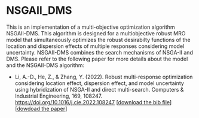 # NSGAII_DMS
This is an implementation of a multi-objective optimization algorithm NSGAII-DMS. This algorithm is designed for a multiobjective robust MRO model that simultaneously 
optimizes the robust desirabilty functions of the location and dispersion effects of multiple responses considering model uncertainty. NSGAII-DMS combines the search mechanisms of NSGA-II and DMS. Please refer to the following paper for more details about the model and the NSGAII-DMS algorithm:

- Li, A.-D., He, Z., & Zhang, Y. (2022). Robust multi-response optimization considering location effect, dispersion effect, and model uncertainty using hybridization of 
NSGA-II and direct multi-search. Computers & Industrial Engineering, 169, 108247. https://doi.org/10.1016/j.cie.2022.108247 [[download the bib file](https://raw.githubusercontent.com/andali89/nsgaii_dms/master/Li2022Robust.bib)] [[dowdoad the paper](https://andali89.github.io/homepage/pubs/2022_NSGAIIDMS_MRO.pdf)]

